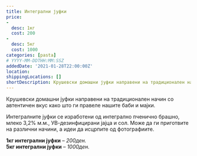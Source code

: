 ```yaml
---
title: Интегрални јуфки
price:
-
  desc: 1кг
  cost: 200
-
  desc: 5кг
  cost: 1000
categories: [pasta]
# YYYY-MM-DDTHH:MM:SSZ
addedDate: '2021-01-28T22:00:00Z'
location:
shippingLocations: []
shortDescription: Крушевски домашни јуфки направени на традиционален начин со автентичен вкус како што ги правеле нашите баби.
---
```


Крушевски домашни јуфки направени на традиционален начин со автентичен вкус како што ги правеле нашите баби и мајки. 

Интегралните јуфки се изработени од интегрално пченично брашно, млеко 3,2% м.м., УВ-дезинфицирани јајца и сол. Може да ги приготвите на различни начини, а идеи да исцрпите од фотографиите.

**1кг интегрални јуфки** – *200ден.* 
</br>
**5кг интегрални јуфки** – *1000ден.*

